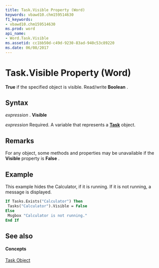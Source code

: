 ```yaml
---
title: Task.Visible Property (Word)
keywords: vbawd10.chm159514630
f1_keywords:
- vbawd10.chm159514630
ms.prod: word
api_name:
- Word.Task.Visible
ms.assetid: cc1bb50d-c49d-9230-83ad-940c53c89220
ms.date: 06/08/2017
---
```



# Task.Visible Property (Word)

 **True** if the specified object is visible. Read/write **Boolean** .


## Syntax

 _expression_ . **Visible**

 _expression_ Required. A variable that represents a **[Task](task-object-word.md)** object.


## Remarks

For any object, some methods and properties may be unavailable if the  **Visible** property is **False** .


## Example

This example hides the Calculator, if it is running. If it is not running, a message is displayed.


```vb
If Tasks.Exists("Calculator") Then 
 Tasks("Calculator").Visible = False 
Else 
 Msgbox "Calculator is not running." 
End If
```


## See also


#### Concepts


[Task Object](task-object-word.md)


